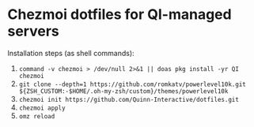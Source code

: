 # Chezmoi dotfiles for QI-managed servers

Installation steps (as shell commands):

1. `command -v chezmoi > /dev/null 2>&1 || doas pkg install -yr QI chezmoi`
1. `git clone --depth=1 https://github.com/romkatv/powerlevel10k.git ${ZSH_CUSTOM:-$HOME/.oh-my-zsh/custom}/themes/powerlevel10k`
1. `chezmoi init https://github.com/Quinn-Interactive/dotfiles.git`
1. `chezmoi apply`
1. `omz reload`
